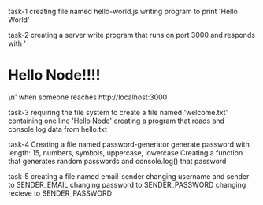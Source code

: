 task-1
creating file named hello-world.js
writing program to print 'Hello World'

task-2
creating a server
write program that runs on port 3000 and responds with  '<h1>Hello Node!!!!</h1>\n' when someone reaches http://localhost:3000

task-3
requiring the file system to create a file named 'welcome.txt' containing one line 'Hello Node'
creating a program that reads and console.log data from hello.txt

task-4
Creating a file named password-generator
generate password with length: 15, numbers, symbols, uppercase, lowercase
Creating a function that generates random passwords and console.log() that password

task-5
creating a file named email-sender
changing username and sender to SENDER_EMAIL
changing password to SENDER_PASSWORD
changing recieve to SENDER_PASSWORD